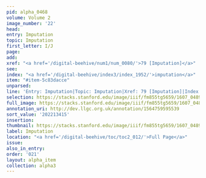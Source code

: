 ```yaml
---
pid: alpha_0468
volume: Volume 2
image_number: '22'
head:
entry: Imputation
topic: Imputation
first_letter: I/J
page:
add:
xref: "<a href='/digital-beehive/num1/num_0080/'>79 [Imputation]</a>"
see:
index: "<a href='/digital-beehive/index3/index_1952/'>imputation</a>"
item: "#item-5c83dacce"
unparsed:
line: 'Entry: Imputation|Topic: Imputation|Xref: 79 [Imputation]|Index: imputation|#item-5c83dacce'
selection: https://stacks.stanford.edu/image/iiif/fm855tg5659/1607_0489/786,3415,2929,452/full/0/default.jpg
full_image: https://stacks.stanford.edu/image/iiif/fm855tg5659/1607_0489/full/full/0/default.jpg
annotation_uri: http://dev.llgc.org.uk/annotation/1564759595539
sort_value: '202213415'
insertion:
thumbnail: https://stacks.stanford.edu/image/iiif/fm855tg5659/1607_0489/786,3415,600,180/250,/0/default.jpg
label: Imputation
location: "<a href='/digital-beehive/toc/toc2_012/'>Full Page</a>"
issue:
also_in_entry:
order: '021'
layout: alpha_item
collection: alpha3
---
```

